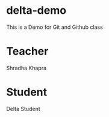 # delta-demo
This is a Demo for Git and Github class

# Teacher
Shradha Khapra

# Student
Delta Student